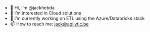 - 👋 Hi, I’m @jackhebda
- 👀 I’m interested in Cloud solutions
- 🌱 I’m currently working on ETL using the Azure/Databricks stack
- 📫 How to reach me: jack@agilytic.be

<!---
jackhebda/jackhebda is a ✨ special ✨ repository because its `README.md` (this file) appears on your GitHub profile.
You can click the Preview link to take a look at your changes.
--->
